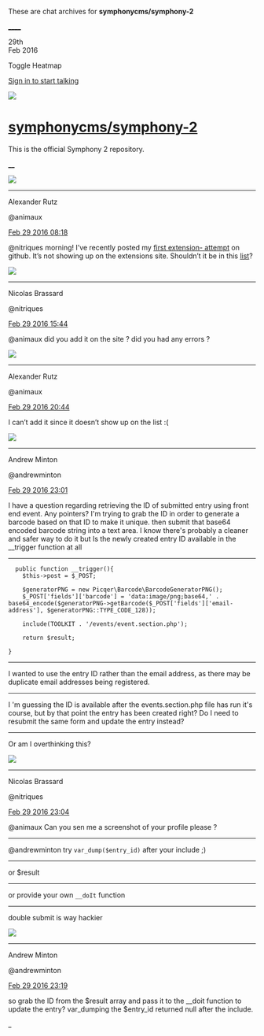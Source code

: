 These are chat archives for **symphonycms/symphony-2**

[__](/symphonycms/symphony-2/archives/2016/03/01)[__](/symphonycms/symphony-2/archives/2016/02/28)

29th  
Feb 2016

Toggle Heatmap

[Sign in to start talking](/login?action=login&button=archive-login)

![](https://avatars-02.gitter.im/group/iv/3/57542c45c43b8c601977197e?s=48)

#  [symphonycms/symphony-2](/symphonycms/symphony-2)

This is the official Symphony 2 repository.

[ __](/orgs/symphonycms/rooms "More symphonycms rooms")

![](https://avatars2.githubusercontent.com/u/446874?v=3&s=30)

____

Alexander Rutz

@animaux

[Feb 29 2016
08:18](https://gitter.im/symphonycms/symphony-2?at=56d3fecab0c9329869549ddb)

@nitriques morning! I’ve recently posted my [first extension-
attempt](https://github.com/animaux/are_you_sure) on github. It’s not showing
up on the extensions site. Shouldn’t it be in this
[list](http://symphonyextensions.com/developers/animaux/)?

![](https://avatars1.githubusercontent.com/u/771169?v=3&s=30)

____

Nicolas Brassard

@nitriques

[Feb 29 2016
15:44](https://gitter.im/symphonycms/symphony-2?at=56d467719b88648d7a08ff64)

@animaux did you add it on the site ? did you had any errors ?

![](https://avatars2.githubusercontent.com/u/446874?v=3&s=30)

____

Alexander Rutz

@animaux

[Feb 29 2016
20:44](https://gitter.im/symphonycms/symphony-2?at=56d4adc580c1170e6db71ce8)

I can’t add it since it doesn’t show up on the list :(

![](https://avatars2.githubusercontent.com/u/707189?v=3&s=30)

____

Andrew Minton

@andrewminton

[Feb 29 2016
23:01](https://gitter.im/symphonycms/symphony-2?at=56d4cdcf712bb6033acfa337)

I have a question regarding retrieving the ID of submitted entry using front
end event. Any pointers? I'm trying to grab the ID in order to generate a
barcode based on that ID to make it unique. then submit that base64 encoded
barcode string into a text area. I know there's probably a cleaner and safer
way to do it but Is the newly created entry ID available in the __trigger
function at all

____

    
    
      public function __trigger(){
        $this->post = $_POST;    
    
        $generatorPNG = new Picqer\Barcode\BarcodeGeneratorPNG();
        $_POST['fields']['barcode'] = 'data:image/png;base64,' . base64_encode($generatorPNG->getBarcode($_POST['fields']['email-address'], $generatorPNG::TYPE_CODE_128));    
    
        include(TOOLKIT . '/events/event.section.php');
    
        return $result;
    
    }

____

I wanted to use the entry ID rather than the email address, as there may be
duplicate email addresses being registered.

____

I 'm guessing the ID is available after the events.section.php file has run
it's course, but by that point the entry has been created right? Do I need to
resubmit the same form and update the entry instead?

____

Or am I overthinking this?

![](https://avatars1.githubusercontent.com/u/771169?v=3&s=30)

____

Nicolas Brassard

@nitriques

[Feb 29 2016
23:04](https://gitter.im/symphonycms/symphony-2?at=56d4ce7b9b88648d7a0927b3)

@animaux Can you sen me a screenshot of your profile please ?

____

@andrewminton try `var_dump($entry_id)` after your include ;)

____

or $result

____

or provide your own `__doIt` function

____

double submit is way hackier

![](https://avatars2.githubusercontent.com/u/707189?v=3&s=30)

____

Andrew Minton

@andrewminton

[Feb 29 2016
23:19](https://gitter.im/symphonycms/symphony-2?at=56d4d207b79fb81f187b2782)

so grab the ID from the $result array and pass it to the __doit function to
update the entry? var_dumping the $entry_id returned null after the include.

_

